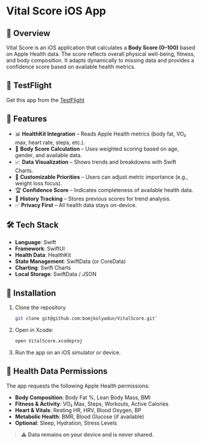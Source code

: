 # Vital Score iOS App

## 📌 Overview
Vital Score is an iOS application that calculates a **Body Score (0–100)** based on Apple Health data. The score reflects overall physical well-being, fitness, and body composition. It adapts dynamically to missing data and provides a confidence score based on available health metrics.

## 📱 TestFlight

Get this app from the [TestFlight](https://testflight.apple.com/join/7gEeBpsV)

## 🚀 Features
- 📊 **HealthKit Integration** – Reads Apple Health metrics (body fat, VO₂ max, heart rate, steps, etc.).
- 🔢 **Body Score Calculation** – Uses weighted scoring based on age, gender, and available data.
- 📈 **Data Visualization** – Shows trends and breakdowns with Swift Charts.
- 🎯 **Customizable Priorities** – Users can adjust metric importance (e.g., weight loss focus).
- 🏆 **Confidence Score** – Indicates completeness of available health data.
- 📅 **History Tracking** – Stores previous scores for trend analysis.
- ✅ **Privacy First** – All health data stays on-device.

## 🛠️ Tech Stack
- **Language**: Swift
- **Framework**: SwiftUI
- **Health Data**: HealthKit
- **State Management**: SwiftData (or CoreData)
- **Charting**: Swift Charts
- **Local Storage**: SwiftData / JSON

## 📲 Installation
1. Clone the repository
   ```sh
   git clone git@github.com:bomjkolyadun/VitalScore.git`
   ```
4. Open in Xcode:
   ```sh
   open VitalScore.xcodeproj
   ```
5. Run the app on an iOS simulator or device.

## 🔐 Health Data Permissions
The app requests the following Apple Health permissions:
- **Body Composition**: Body Fat %, Lean Body Mass, BMI
- **Fitness & Activity**: VO₂ Max, Steps, Workouts, Active Calories
- **Heart & Vitals**: Resting HR, HRV, Blood Oxygen, BP
- **Metabolic Health**: BMR, Blood Glucose (if available)
- **Optional**: Sleep, Hydration, Stress Levels

> ⚠️ **Data remains on your device and is never shared.**

